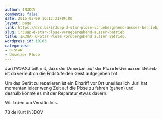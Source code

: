 ```yaml
---
author: IN3DOV
comments: false
date: 2015-02-09 16:13:21+00:00
layout: page
link: https://drc.bz/ir3uap-d-star-plose-voruebergehend-ausser-betrieb/
slug: ir3uap-d-star-plose-voruebergehend-ausser-betrieb
title: IR3UAP D-Star Plose vorübergehend ausser Betrieb.
wordpress_id: 10103
categories:
- D-STAR
- Umsetzer Plose
---
```


Juri IW3AXJ teilt mit, dass der Umsetzer auf der Plose leider ausser Betrieb ist da vermutlich die Endstufe den Geist aufgegeben hat.

Um das Gerät zu reparieren ist ein Eingriff vor Ort unerlässlich. Juri hat momentan leider wenig Zeit auf die Plose zu fahren (gehen) und deshalb könnte es mit der Reparatur etwas dauern.

Wir bitten um Verständnis.

73 de Kurt IN3DOV

